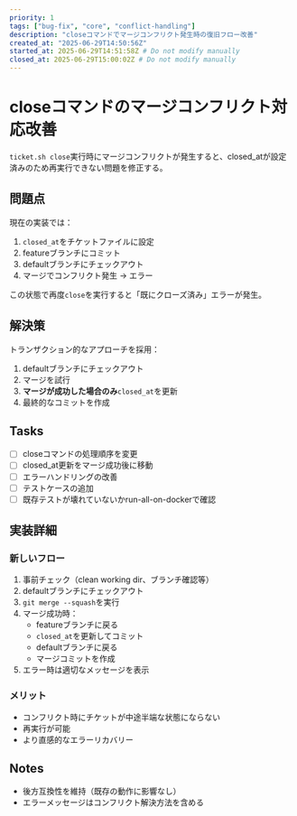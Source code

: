```yaml
---
priority: 1
tags: ["bug-fix", "core", "conflict-handling"]
description: "closeコマンドでマージコンフリクト発生時の復旧フロー改善"
created_at: "2025-06-29T14:50:56Z"
started_at: 2025-06-29T14:51:58Z # Do not modify manually
closed_at: 2025-06-29T15:00:02Z # Do not modify manually
---
```


# closeコマンドのマージコンフリクト対応改善

`ticket.sh close`実行時にマージコンフリクトが発生すると、closed_atが設定済みのため再実行できない問題を修正する。

## 問題点

現在の実装では：
1. `closed_at`をチケットファイルに設定
2. featureブランチにコミット
3. defaultブランチにチェックアウト
4. マージでコンフリクト発生 → エラー

この状態で再度`close`を実行すると「既にクローズ済み」エラーが発生。

## 解決策

トランザクション的なアプローチを採用：
1. defaultブランチにチェックアウト
2. マージを試行
3. **マージが成功した場合のみ**`closed_at`を更新
4. 最終的なコミットを作成

## Tasks
- [ ] closeコマンドの処理順序を変更
- [ ] closed_at更新をマージ成功後に移動
- [ ] エラーハンドリングの改善
- [ ] テストケースの追加
- [ ] 既存テストが壊れていないかrun-all-on-dockerで確認

## 実装詳細

### 新しいフロー
1. 事前チェック（clean working dir、ブランチ確認等）
2. defaultブランチにチェックアウト
3. `git merge --squash`を実行
4. マージ成功時：
   - featureブランチに戻る
   - `closed_at`を更新してコミット
   - defaultブランチに戻る
   - マージコミットを作成
5. エラー時は適切なメッセージを表示

### メリット
- コンフリクト時にチケットが中途半端な状態にならない
- 再実行が可能
- より直感的なエラーリカバリー

## Notes
- 後方互換性を維持（既存の動作に影響なし）
- エラーメッセージはコンフリクト解決方法を含める
